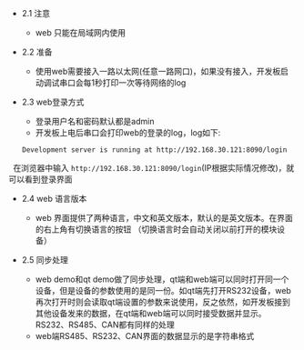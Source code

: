
- 2.1 注意  
    - web 只能在局域网内使用

- 2.2 准备  
	- 使用web需要接入一路以太网(任意一路网口)，如果没有接入，开发板启动调试串口会每1秒打印一次等待网络的log

- 2.3 web登录方式  
    -  登录用户名和密码默认都是admin
    -  开发板上电后串口会打印web的登录的log，log如下:
    ```
    Development server is running at http://192.168.30.121:8090/login
    ```
 &nbsp;
 在浏览器中输入 ``` http://192.168.30.121:8090/login ```(IP根据实际情况修改)，就可以看到登录界面

- 2.4  web 语言版本  
    - web 界面提供了两种语言，中文和英文版本，默认的是英文版本。在界面的右上角有切换语言的按钮
    （切换语言时会自动关闭以前打开的模块设备）

- 2.5  同步处理    
    - web demo和qt demo做了同步处理，qt端和web端可以同时打开同一个设备，但是设备的参数使用的是同一份。如qt端先打开RS232设备，web再次打开时则会读取qt端设置的参数来说使用，反之依然，如开发板接到其他设备发来的数据，在qt端和web端可以同时接受数据并显示。RS232、RS485、CAN都有同样的处理
    - web端RS485、RS232、CAN界面的数据显示的是字符串格式
